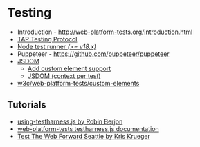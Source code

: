 # Testing

  - Introduction - http://web-platform-tests.org/introduction.html
  - [TAP Testing Protocol](https://testanything.org)
  - [Node test runner _(>= v18.x)_](https://nodejs.org/api/test.html)
  - Puppeteer - https://github.com/puppeteer/puppeteer
  - [JSDOM](https://github.com/tmpvar/jsdom)
    - [Add custom element support](https://github.com/jsdom/jsdom/pull/2548)
    - [JSDOM (context per test)](https://github.com/tmpvar/jsdom/wiki/Don%27t-stuff-jsdom-globals-onto-the-Node-global)
  - [w3c/web-platform-tests/custom-elements](https://github.com/w3c/web-platform-tests/tree/master/custom-elements)

## Tutorials

  - [using-testharness.js by Robin Berjon](http://darobin.github.com/test-harness-tutorial/docs/using-testharness.html)
  - [web-platform-tests testharness.js documentation](http://web-platform-tests.org/writing-tests/testharness-api.html)
  - [Test The Web Forward Seattle by Kris Krueger](http://www.w3.org/html/wg/wiki/images/b/b6/Testharness.pdf)
